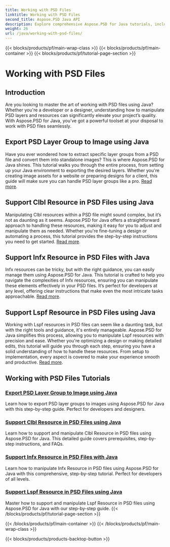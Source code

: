```yaml
---
title: Working with PSD Files
linktitle: Working with PSD Files
second_title: Aspose.PSD Java API
description: Explore comprehensive Aspose.PSD for Java tutorials, including how to export PSD layer groups to images and manipulate Clbl, Infx, and Lspf resources.
weight: 26
url: /java/working-with-psd-files/
---
```


{{< blocks/products/pf/main-wrap-class >}}
{{< blocks/products/pf/main-container >}}
{{< blocks/products/pf/tutorial-page-section >}}

# Working with PSD Files


## Introduction

Are you looking to master the art of working with PSD files using Java? Whether you're a developer or a designer, understanding how to manipulate PSD layers and resources can significantly elevate your project’s quality. With Aspose.PSD for Java, you’ve got a powerful toolset at your disposal to work with PSD files seamlessly.

## Export PSD Layer Group to Image using Java

Have you ever wondered how to extract specific layer groups from a PSD file and convert them into standalone images? This is where Aspose.PSD for Java shines. This tutorial walks you through the entire process, from setting up your Java environment to exporting the desired layers. Whether you're creating image assets for a website or preparing designs for a client, this guide will make sure you can handle PSD layer groups like a pro. [Read more](./export-psd-layer-group-to-image/).

## Support Clbl Resource in PSD Files using Java

Manipulating Clbl resources within a PSD file might sound complex, but it’s not as daunting as it seems. Aspose.PSD for Java offers a straightforward approach to handling these resources, making it easy for you to adjust and manipulate them as needed. Whether you're fine-tuning a design or automating a process, this tutorial provides the step-by-step instructions you need to get started. [Read more](./support-clbl-resource-psd-files/).

## Support Infx Resource in PSD Files with Java

Infx resources can be tricky, but with the right guidance, you can easily manage them using Aspose.PSD for Java. This tutorial is crafted to help you navigate the complexities of Infx resources, ensuring you can manipulate these elements effectively in your PSD files. It’s perfect for developers at any level, offering clear instructions that make even the most intricate tasks approachable. [Read more](./support-infx-resource-psd-files/).

## Support Lspf Resource in PSD Files using Java

Working with Lspf resources in PSD files can seem like a daunting task, but with the right tools and guidance, it's entirely manageable. Aspose.PSD for Java simplifies this process, allowing you to manipulate Lspf resources with precision and ease. Whether you're optimizing a design or making detailed edits, this tutorial will guide you through each step, ensuring you have a solid understanding of how to handle these resources. From setup to implementation, every aspect is covered to make your experience smooth and productive. [Read more](./support-lspf-resource-psd-files/).

## Working with PSD Files Tutorials
### [Export PSD Layer Group to Image using Java](./export-psd-layer-group-to-image/)
Learn how to export PSD layer groups to images using Aspose.PSD for Java with this step-by-step guide. Perfect for developers and designers.
### [Support Clbl Resource in PSD Files using Java](./support-clbl-resource-psd-files/)
Learn how to support and manipulate Clbl Resource in PSD files using Aspose.PSD for Java. This detailed guide covers prerequisites, step-by-step instructions, and FAQs.
### [Support Infx Resource in PSD Files with Java](./support-infx-resource-psd-files/)
Learn how to manipulate Infx Resource in PSD files using Aspose.PSD for Java with this comprehensive, step-by-step tutorial. Perfect for developers of all levels.
### [Support Lspf Resource in PSD Files using Java](./support-lspf-resource-psd-files/)
Master how to support and manipulate Lspf Resource in PSD files using Aspose.PSD for Java with our step-by-step guide.
{{< /blocks/products/pf/tutorial-page-section >}}

{{< /blocks/products/pf/main-container >}}
{{< /blocks/products/pf/main-wrap-class >}}

{{< blocks/products/products-backtop-button >}}
